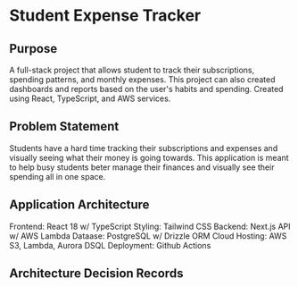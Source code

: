 # Student Expense Tracker

## Purpose
A full-stack project that allows student to track their subscriptions, spending patterns, and monthly expenses. This project can also created dashboards and reports based on the user's habits and spending. Created using React, TypeScript, and AWS services. 

## Problem Statement 
Students have a hard time tracking their subscriptions and expenses and visually seeing what their money is going towards. This application is meant to help busy students beter manage their finances and visually see their spending all in one space. 

## Application Architecture

Frontend: React 18 w/ TypeScript
Styling: Tailwind CSS 
Backend: Next.js API w/ AWS Lambda
Dataase: PostgreSQL w/ Drizzle ORM 
Cloud Hosting: AWS S3, Lambda, Aurora DSQL
Deployment: Github Actions 

## Architecture Decision Records

